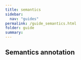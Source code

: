 ```yaml
---
title: semantics
sidebar:
  nav: "guides"
permalink: /guide_semantics.html
folder: guide
summary:
---
```


## Semantics annotation
